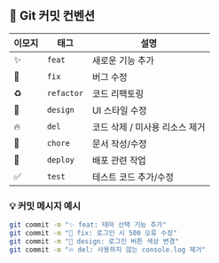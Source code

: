 ## 🧾 Git 커밋 컨벤션

| 이모지 | 태그       | 설명                           |
| ------ | ---------- | ------------------------------ |
| ✨     | `feat`     | 새로운 기능 추가               |
| 🐛     | `fix`      | 버그 수정                      |
| ♻️     | `refactor` | 코드 리팩토링                  |
| 🎨     | `design`   | UI 스타일 수정                 |
| 🔥     | `del`      | 코드 삭제 / 미사용 리소스 제거 |
| 📝     | `chore`    | 문서 작성/수정                 |
| 🚀     | `deploy`   | 배포 관련 작업                 |
| ✅     | `test`     | 테스트 코드 추가/수정          |

### 💡 커밋 메시지 예시

```bash
git commit -m "✨ feat: 테마 선택 기능 추가"
git commit -m "🐛 fix: 로그인 시 500 오류 수정"
git commit -m "🎨 design: 로그인 버튼 색상 변경"
git commit -m "🔥 del: 사용하지 않는 console.log 제거"
```
